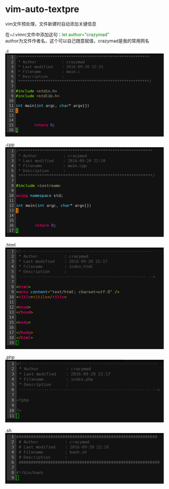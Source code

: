# vim-auto-textpre
vim文件预处理，文件新建时自动添加关键信息

在~/.vimrc文件中添加这句：<font color="green">let author="crazymad"</font><br>
author为文件作者名，这个可以自己随意赋值，crazymad是我的常用网名<br>

.c<br>
![.c](https://github.com/carzymad/images/blob/master/main.c.png)

.cpp<br>
![.c](https://github.com/carzymad/images/blob/master/main.cpp.png)

.html<br>
![.c](https://github.com/carzymad/images/blob/master/index.html.png)

.php<br>
![.c](https://github.com/carzymad/images/blob/master/index.php.png)

.sh<br>
![.c](https://github.com/carzymad/images/blob/master/bash.sh.png)
